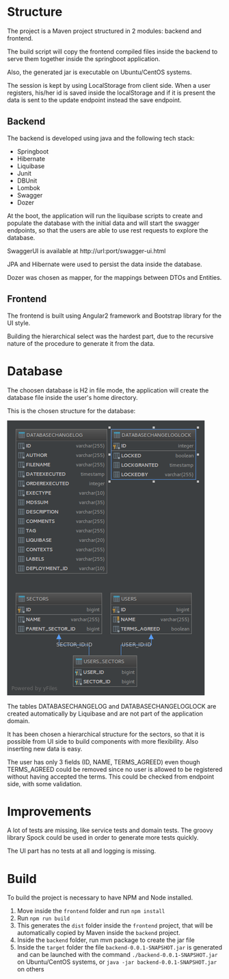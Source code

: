 # Structure

The project is a Maven project structured in 2 modules: backend and frontend.

The build script will copy the frontend compiled files inside the backend to serve them together inside the springboot 
application.

Also, the generated jar is executable on Ubuntu/CentOS systems.

The session is kept by using LocalStorage from client side. When a user registers, his/her id is saved inside the 
localStorage and if it is present the data is sent to the update endpoint instead the save endpoint.

## Backend
The backend is developed using java and the following tech stack:

* Springboot
* Hibernate
* Liquibase
* Junit
* DBUnit
* Lombok
* Swagger
* Dozer

At the boot, the application will run the liquibase scripts to create and populate the database with the initial data 
and will start the swagger endpoints, so that the users are able to use rest requests to explore the database.

SwaggerUI is available at http://url:port/swagger-ui.html

JPA and Hibernate were used to persist the data inside the database.

Dozer was chosen as mapper, for the mappings between DTOs and Entities.

## Frontend

The frontend is built using Angular2 framework and Bootstrap library for the UI style.

Building the hierarchical select was the hardest part, due to the recursive nature of the procedure to generate it 
from the data.

# Database

The choosen database is H2 in file mode, the application will create the database file inside the user's home directory.

This is the chosen structure for the database:

![DatabaseDiagram](diagram.png?raw=true "Database Diagram")

The tables DATABASECHANGELOG and DATABASECHANGELOGLOCK are created automatically by Liquibase and are not part of the 
application domain.

It has been chosen a hierarchical structure for the sectors, so that it is possible from UI side to build components 
with more flexibility. Also inserting new data is easy.

The user has only 3 fields (ID, NAME, TERMS_AGREED) even though TERMS_AGREED could be removed since no user is allowed to 
be registered without having accepted the terms. This could be checked from endpoint side, with some validation.


# Improvements

A lot of tests are missing, like service tests and domain tests.
The groovy library Spock could be used in order to generate more tests quickly.

The UI part has no tests at all and logging is missing.

# Build

To build the project is necessary to have NPM and Node installed.

1. Move inside the `frontend` folder and run `npm install`
2. Run `npm run build`
3. This generates the `dist` folder inside the `frontend` project, that will be automatically copied by Maven inside 
the `backend` project.
4. Inside the `backend` folder, run mvn package to create the jar file
5. Inside the `target` folder the file `backend-0.0.1-SNAPSHOT.jar` is generated and can be launched with the command
`./backend-0.0.1-SNAPSHOT.jar` on Ubuntu/CentOS systems, or `java -jar backend-0.0.1-SNAPSHOT.jar` on others 

